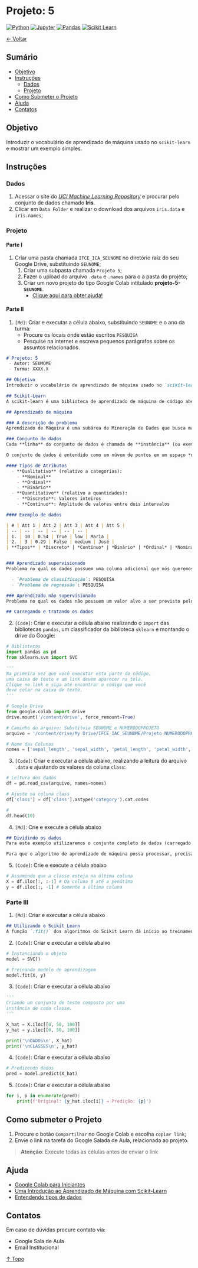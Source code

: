 # Projeto: 5

[![Python](https://img.shields.io/badge/-python-gray?logo=python)](https://www.python.org/)
[![Jupyter](https://img.shields.io/badge/-jupyter-gray?logo=jupyter)](https://jupyter.org/)
[![Pandas](https://img.shields.io/badge/-pandas-gray?logo=pandas)](https://pandas.pydata.org/)
[![Scikit Learn](https://img.shields.io/badge/-sklearn-gray?logo=python&logoColor=white)](https://pandas.pydata.org/)


[← Voltar](../README.md)

## Sumário

- [Objetivo](#objetivo)
- [Instruções](#instruções)
  - [Dados](#dados)
  - [Projeto](#projeto)
- [Como Submeter o Projeto](#como-submeter-o-projeto)
- [Ajuda](#ajuda)
- [Contatos](#contatos)

## Objetivo
Introduzir o vocabulário de aprendizado de máquina usado no `scikit-learn` e mostrar um exemplo simples.

## Instruções

### Dados

1. Acessar o site do [*UCI Machine Learning Repository*](https://archive.ics.uci.edu/ml/datasets.php) e procurar pelo conjunto de dados chamado **Iris**.
2. Clicar em `Data Folder` e realizar o download dos arquivos `iris.data` e `iris.names`;

### Projeto

#### Parte I

1. Criar uma pasta chamada `IFCE_ICA_SEUNOME` no diretório raiz do seu Google Drive, substituindo `SEUNOME`;
    1. Criar uma subpasta chamada `Projeto 5`;
    2. Fazer o upload do arquivo `.data` e `.names` para o a pasta do projeto;
    3. Criar um novo projeto do tipo Google Colab intitulado **projeto-5-`SEUNOME`**. 
       - [Clique aqui para obter ajuda!](#ajuda)


#### Parte II

1. `[Md]`: Criar e executar a célula abaixo, substituindo `SEUNOME` e o ano da turma:
   - Procure os locais onde estão escritos `PESQUISA`
   - Pesquise na internet e escreva pequenos parágrafos sobre os assuntos relacionados.

```md
# Projeto: 5
 - Autor: SEUMOME
 - Turma: XXXX.X

## Objetivo
Introduzir o vocabulário de aprendizado de máquina usado no `scikit-learn` e mostrar um exemplo simples.

## Scikit-Learn
A scikit-learn é uma biblioteca de aprendizado de máquina de código aberto para a linguagem de programação Python.

## Aprendizado de máquina

### A descrição do problema
Aprendizado de Máquina é uma subárea de Mineração de Dados que busca maneiras de conferir às máquinas a  habilidade de aprender a partir de conjuntos de dados sem que estas sejam explicitamente programadas para tal tarefa. A máquina, então, deve ser capaz de extrair e generalizar informações de dados, e, posteriormente, usar estas informações para compreender dados nunca observados.

### Conjunto de dados
Cada **linha** do conjunto de dados é chamada de **instância** (ou exemplo, observação), e cada **coluna** é chamada de **atributo** (ou característica).

O conjunto de dados é entendido como um núvem de pontos em um espaço *n*-dimensional, onde *n* é o número de colunas dos dados.

#### Tipos de Atributos
  - **Qualitativo** (relativo a categorias): 
    - **Nominal**
    - **Ordinal**
    - **Binário**
  - **Quantitativo** (relativo a quantidades):
    - **Discreto**: Valores inteiros
    - **Contínuo**: Amplitude de valores entre dois intervalos

#### Exemplo de dados

| # | Att 1 | Att 2 | Att 3 | Att 4 | Att 5 |
| -- | -- | -- | -- | -- | -- |
| 1. | 10 | 0.54 | True | low | Maria |
| 2. | 3 | 0.29 | False | medium | José |
| **Tipos** | *Discreto* | *Contínuo* | *Binário* | *Ordinal* | *Nominal* |


### Aprendizado supervisionado
Problema no qual os dados possuem uma coluna adicional que nós queremos prever. Este tipo de problema se subdivide em:

  - `Problema de classificação`: PESQUISA
  - `Problema de regressão`: PESQUISA

### Aprendizado não supervisionado
Problema no qual os dados não possuem um valor alvo a ser previsto pelos algoritmos de aprendizagem. O objetivo aqui é descobrir similaridades entre os grupos de instâncias.

## Carregando e tratando os dados
```

2. `[Code]`: Criar e executar a célula abaixo realizando o `import` das bibliotecas `pandas`, um classificador da biblioteca `sklearn` e montando o drive do Google:

```py
# Bibliotecas
import pandas as pd
from sklearn.svm import SVC

''' 
Na primeira vez que você executar esta parte do código, 
uma caixa de texto e um link devem aparecer na tela. 
Clique no link e siga até encontrar o código que você 
deve colar na caixa de texto. 
'''

# Google Drive
from google.colab import drive
drive.mount('/content/drive', force_remount=True)

# Caminho do arquivo: Substituia SEUNOME e NUMERODOPROJETO
arquivo = '/content/drive/My Drive/IFCE_IAC_SEUNOME/Projeto NUMERODOPROJETO/iris.data'

# Nome das Colunas
nomes = ['sepal_length', 'sepal_width', 'petal_length', 'petal_width', 'class']
```

3. `[Code]`: Criar e executar a célula abaixo, realizando a leitura do arquivo `.data` e ajustando os valores da coluna `class`:

```py
# Leitura dos dados
df = pd.read_csv(arquivo, names=nomes)

# Ajuste na coluna class
df['class'] = df['class'].astype('category').cat.codes

#
df.head(10)
```

4. `[Md]`: Crie e execute a célula abaixo

```md
## Dividindo os dados
Para este exemplo utilizaremos o conjunto completo de dados (carregado na variável `df`) para **treinar** o algoritmo, mas esta não é uma prática que nos trará bons resultados estatísticos.

Para que o algoritmo de aprendizado de máquina possa processar, precisamos apenas dividir os dados em **atributos** (chamamos de `X`) e **classe** (chamamos de `y`).
```

5. `[Code]`: Crie e execute a célula abaixo

```py
# Assumindo que a classe esteja na última coluna
X = df.iloc[:, :-1] # Da coluna 0 até a penútima
y = df.iloc[:, -1] # Somente a última coluna
```

### Parte III

1. `[Md]`: Criar e executar a célula abaixo

```md
## Utilizando o Scikit Learn
A função `.fit()` dos algoritmos do Scikit Learn dá início ao treinamento do algoritmo. A função `.predict()` realiza a predição com base no que foi treinado.
```

2. `[Code]`: Criar e executar a célula abaixo

```py
# Instanciando o objeto
model = SVC()

# Treinando modelo de aprendizagem
model.fit(X, y)
```

3. `[Code]`: Criar e executar a célula abaixo

```py
''' 
Criando um conjunto de teste composto por uma 
instância de cada classe.
'''

X_hat = X.iloc[[0, 50, 100]]
y_hat = y.iloc[[0, 50, 100]]

print('\nDADOS\n', X_hat)
print('\nCLASSES\n', y_hat)
```

4. `[Code]`: Criar e executar a célula abaixo

```py
# Predizendo dados
pred = model.predict(X_hat)
```

5. `[Code]`: Criar e executar a célula abaixo

```py
for i, p in enumerate(pred):
    print(f'Original: {y_hat.iloc[i]} → Predição: {p}')
```

## Como submeter o Projeto
1. Procure o botão `Compartilhar` no Google Colab e escolha `copiar link`;
2. Envie o link na tarefa do Google Salada de Aula, relacionada ao projeto.

 > **Atenção**: Execute todas as células antes de enviar o link

## Ajuda

 - [Google Colab para Iniciantes](https://medium.com/machina-sapiens/)
 - [Uma Introdução ao Aprendizado de Máquina com Scikit-Learn](https://scikit-learn.org/stable/tutorial/basic/tutorial.html)
 - [Entendendo tipos de dados](https://www.geeksforgeeks.org/understanding-data-attribute-types-qualitative-and-quantitative/)

## Contatos
Em caso de dúvidas procure contato via:
 - Google Sala de Aula
 - Email Institucional

[↑ Topo](#projeto-5)